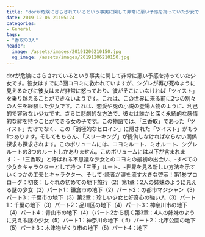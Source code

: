 ```yaml
---
title: "dorが危険にさらされているという事実に関して非常に悪い予感を持っていた少女です。"
date: 2019-12-06 21:05:24
categories:
- General
tags:
- "香取の3人"
header:
  image: /assets/images/20191206210150.jpg
  og_image: /assets/images/20191206210150.jpg
---
```


dorが危険にさらされているという事実に関して非常に悪い予感を持っていた少女です。彼女はすでに3回コヨミに救われていますが、シグレが再び死ぬように見えるたびに彼女はまだ非常に怒っており、彼がそこにいなければ「ツイスト」を乗り越えることができないようです。これは、この世界に来る前に2つの別々の人生を経験した少女です。これは、恋愛や死の小説の登場人物のように、利己的で容赦ない少女です。さらに悲劇的な方法で、彼女は誰かと深く永続的な感情的な絆を持つことができる女の子です。この物語では、「三香取」であった「ツイスト」だけでなく、この「消極的なヒロイン」に隠された「ツイスト」がもう1つあります。そしてもちろん、「スリーキング」が提供しなければならない関係探求も探求されます。このボリュームには、コヨミルート、ミオルート、シグレルートの3つのルートしかありません。このボリュームには以下が含まれます：-「三香取」と呼ばれる不思議な少女とのコヨミの最初の出会い、-すべての少女をキャラクターとして持つ「三王」ルート、-世界を見る新しい方法を示すいくつかの工夫とキャラクター、そして-読者が涙を流す大きな啓示！第1巻プロローグ：初夜：しぐれの初めての地下旅行（2）第1章：2人の姉妹のように見える謎の少女（2）パート1：鎌倉市の地下（2）パート2：の都市マジシャン（3）パート3：千葉市の地下（3）第2章：珍しい少女と好奇心の強い人（3）パート1：千葉の地下（3）パート2：品川区の地下（4）パート3：神奈川市の地下（4）パート4：青山市の地下（4）（パート2から続く第3章：4人の姉妹のように見える謎の少女（5）パート1：神奈川の地下（ 5）パート2：北市公園の地下（5）パート3：木津物がくり市の地下（5）パート4：地下
